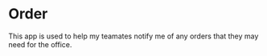 # Order
This app is used to help my teamates notify me of any orders that they may need for the office.

